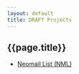 ```yaml
---
layout: default
title: DRAFT Projects
---
```


## {{page.title}}


* [Neomail List (NML)](neomail/nml.html)


